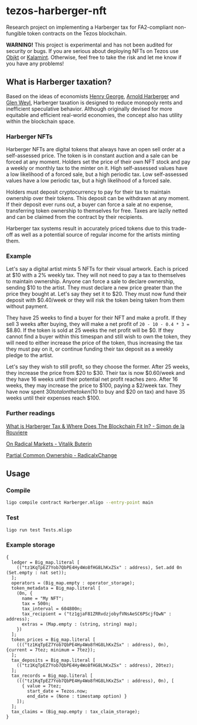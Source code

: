 # tezos-harberger-nft

Research project on implementing a Harberger tax for FA2-compliant non-fungible token contracts on the Tezos blockchain.

**WARNING!** This project is experimental and has not been audited for security or bugs. If you are serious about deploying NFTs on Tezos use [Objkt](https://objkt.com/) or [Kalamint](https://kalamint.io/). Otherwise, feel free to take the risk and let me know if you have any problems!

## What is Harberger taxation?

Based on the ideas of economists [Henry George](https://en.wikipedia.org/wiki/Henry_George), [Arnold Harberger](https://en.wikipedia.org/wiki/Arnold_Harberger) and [Glen Weyl](https://glenweyl.com/), Harberger taxation is designed to reduce monopoly rents and inefficient speculative behavior. Although originally devised for more equitable and efficient real-world economies, the concept also has utility within the blockchain space.

### Harberger NFTs

Harberger NFTs are digital tokens that always have an open sell order at a self-assessed price. The token is in constant auction and a sale can be forced at any moment. Holders set the price of their own NFT stock and pay a weekly or monthly tax to the minter on it. High self-assessed values have a low likelihood of a forced sale, but a high periodic tax. Low self-assessed values have a low periodic tax, but a high likelihood of a forced sale.

Holders must deposit cryptocurrency to pay for their tax to maintain ownership over their tokens. This deposit can be withdrawn at any moment. If their deposit ever runs out, a buyer can force a sale at no expense, transferring token ownership to themselves for free. Taxes are lazily netted and can be claimed from the contract by their recipients.

Harberger tax systems result in accurately priced tokens due to this trade-off as well as a potential source of regular income for the artists minting them.

### Example

Let's say a digital artist mints 5 NFTs for their visual artwork. Each is priced at $10 with a 2% weekly tax. They will not need to pay a tax to themselves to maintain ownership. Anyone can force a sale to declare ownership, sending $10 to the artist. They must declare a new price greater than the price they bought at. Let's say they set it to $20. They must now fund their deposit with $0.40/week or they will risk the token being taken from them without payment.

They have 25 weeks to find a buyer for their NFT and make a profit. If they sell 3 weeks after buying, they will make a net profit of `20 - 10 - 0.4 * 3 =` $8.80. If the token is sold at 25 weeks the net profit will be $0. If they cannot find a buyer within this timespan and still wish to own the token, they will need to either increase the price of the token, thus increasing the tax they must pay on it, or continue funding their tax deposit as a weekly pledge to the artist.

Let's say they wish to still profit, so they choose the former. After 25 weeks, they increase the price from $20 to $30. Their tax is now $0.60/week and they have 16 weeks until their potential net profit reaches zero. After 16 weeks, they may increase the price to $100, paying a $2/week tax. They have now spent $30 total on the token ($10 to buy and $20 on tax) and have 35 weeks until their expenses reach $100.

### Further readings

[What is Harberger Tax & Where Does The Blockchain Fit In? - Simon de la Rouviere](https://medium.com/@simondlr/what-is-harberger-tax-where-does-the-blockchain-fit-in-1329046922c6)

[On Radical Markets - Vitalik Buterin](https://vitalik.ca/general/2018/04/20/radical_markets.html)

[Partial Common Ownership - RadicalxChange](https://www.radicalxchange.org/concepts/partial-common-ownership/)

## Usage

### Compile

```bash
ligo compile contract Harberger.mligo --entry-point main
```

### Test

```bash
ligo run test Tests.mligo
```

### Example storage

```text
{
  ledger = Big_map.literal [
    (("tz1KqTpEZ7Yob7QbPE4Hy4Wo8fHG8LhKxZSx" : address), Set.add 0n (Set.empty : nat set));
  ];
  operators = (Big_map.empty : operator_storage);
  token_metadata = Big_map.literal [
    (0n, {
      name = "My NFT";
      tax = 500n;
      tax_interval = 604800n;
      tax_recipient = ("tz1gjaF81ZRRvdzjobyfVNsAeSC6PScjfQwN" : address);
      extras = (Map.empty : (string, string) map);
    })
  ];
  token_prices = Big_map.literal [
    ((("tz1KqTpEZ7Yob7QbPE4Hy4Wo8fHG8LhKxZSx" : address), 0n), {current = 7tez; minimum = 7tez});
  ];
  tax_deposits = Big_map.literal [
    (("tz1KqTpEZ7Yob7QbPE4Hy4Wo8fHG8LhKxZSx" : address), 20tez);
  ];
  tax_records = Big_map.literal [
    ((("tz1KqTpEZ7Yob7QbPE4Hy4Wo8fHG8LhKxZSx" : address), 0n), [
      { value = 7tez;
        start_date = Tezos.now;
        end_date = (None : timestamp option) }
    ]);
  ];
  tax_claims = (Big_map.empty : tax_claim_storage);
}
```
